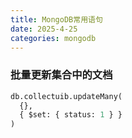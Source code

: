 ```yaml
---
title: MongoDB常用语句
date: 2025-4-25
categories: mongodb
---
```


### 批量更新集合中的文档

```sql
db.collectuib.updateMany(
  {},
  { $set: { status: 1 } }
)
```